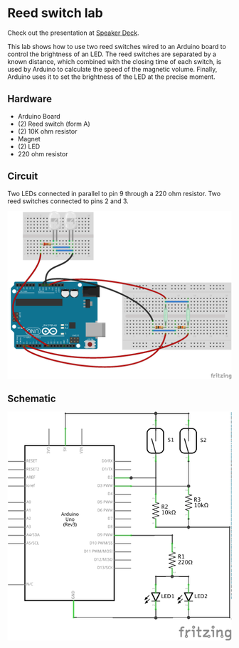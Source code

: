# Reed switch lab

Check out the presentation at [Speaker Deck](https://speakerdeck.com/moliveraf/reed-switches-and-arduino).

This lab shows how to use two reed switches wired to an Arduino board to control the brightness of an LED. The reed switches are separated by a known distance, which combined with the closing time of each switch, is used by Arduino to calculate the speed of the magnetic volume. Finally, Arduino uses it to set the brightness of the LED at the precise moment.

## Hardware

- Arduino Board
- (2) Reed switch (form A)
- (2) 10K ohm resistor
- Magnet
- (2) LED
- 220 ohm resistor

## Circuit

Two LEDs connected in parallel to pin 9 through a 220 ohm resistor. Two reed switches connected to pins 2 and 3.

![Circuit](schematics/breadboard.png)

## Schematic

![Schematic](schematics/schematic.png)


